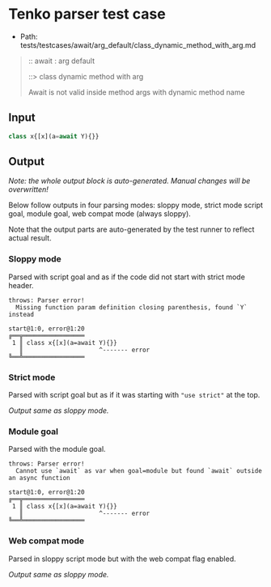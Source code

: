 # Tenko parser test case

- Path: tests/testcases/await/arg_default/class_dynamic_method_with_arg.md

> :: await : arg default
>
> ::> class dynamic method with arg
>
> Await is not valid inside method args with dynamic method name

## Input

`````js
class x{[x](a=await Y){}}
`````

## Output

_Note: the whole output block is auto-generated. Manual changes will be overwritten!_

Below follow outputs in four parsing modes: sloppy mode, strict mode script goal, module goal, web compat mode (always sloppy).

Note that the output parts are auto-generated by the test runner to reflect actual result.

### Sloppy mode

Parsed with script goal and as if the code did not start with strict mode header.

`````
throws: Parser error!
  Missing function param definition closing parenthesis, found `Y` instead

start@1:0, error@1:20
╔══╦═════════════════
 1 ║ class x{[x](a=await Y){}}
   ║                     ^------- error
╚══╩═════════════════

`````

### Strict mode

Parsed with script goal but as if it was starting with `"use strict"` at the top.

_Output same as sloppy mode._

### Module goal

Parsed with the module goal.

`````
throws: Parser error!
  Cannot use `await` as var when goal=module but found `await` outside an async function

start@1:0, error@1:20
╔══╦═════════════════
 1 ║ class x{[x](a=await Y){}}
   ║                     ^------- error
╚══╩═════════════════

`````


### Web compat mode

Parsed in sloppy script mode but with the web compat flag enabled.

_Output same as sloppy mode._
